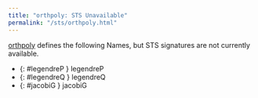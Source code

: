 ```yaml
---
title: "orthpoly: STS Unavailable"
permalink: "/sts/orthpoly.html"
---
```






[orthpoly](/cd/orthpoly)
defines the following Names, but STS signatures are not currently available.


 *  {: #legendreP } legendreP
 *  {: #legendreQ } legendreQ
 *  {: #jacobiG } jacobiG
